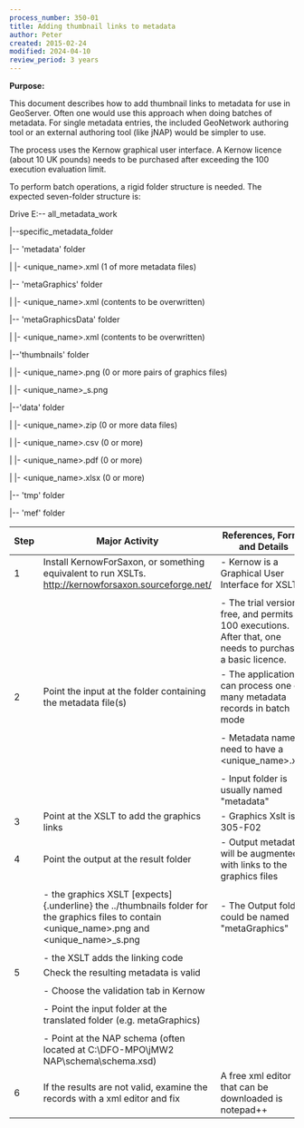 ```yaml
---
process_number: 350-01
title: Adding thumbnail links to metadata
author: Peter
created: 2015-02-24
modified: 2024-04-10
review_period: 3 years
---
```


**Purpose:**



This document describes how to add thumbnail links to metadata for use in GeoServer. Often one would use this approach when doing batches of metadata. For single metadata entries, the included GeoNetwork authoring tool or an external authoring tool (like jNAP) would be simpler to use.



The process uses the Kernow graphical user interface. A Kernow licence (about 10 UK pounds) needs to be purchased after exceeding the 100 execution evaluation limit.



To perform batch operations, a rigid folder structure is needed. The expected seven-folder structure is:



Drive E:\-- all_metadata_work



\|\--specific_metadata_folder



\|\-- 'metadata' folder



\| \|- \<unique_name\>.xml (1 of more metadata files)



\|\-- 'metaGraphics' folder



\| \|- \<unique_name\>.xml (contents to be overwritten)



\|\-- 'metaGraphicsData' folder



\| \|- \<unique_name\>.xml (contents to be overwritten)



\|\--'thumbnails' folder



\| \|- \<unique_name\>.png (0 or more pairs of graphics files)



\| \|- \<unique_name\>\_s.png



\|\--'data' folder



\| \|- \<unique_name\>.zip (0 or more data files)



\| \|- \<unique_name\>.csv (0 or more)



\| \|- \<unique_name\>.pdf (0 or more)



\| \|- \<unique_name\>.xlsx (0 or more)



\|\-- 'tmp' folder



\|\-- 'mef' folder



| **Step** | **Major Activity** | **References, Forms and Details** |
| -------- | ------------------ | --------------------------------- |
| 1 | Install KernowForSaxon, or something equivalent to run XSLTs. http://kernowforsaxon.sourceforge.net/ | - Kernow is a Graphical User Interface for XSLTs |
|  |  |  |
|  |  | - The trial version is free, and permits 100 executions. After that, one needs to purchase a basic licence. |
| 2 | Point the input at the folder containing the metadata file(s) | - The application can process one or many metadata records in batch mode |
|  |  |  |
|  |  | - Metadata names need to have a \<unique_name\>.xml |
|  |  |  |
|  |  | - Input folder is usually named "metadata" |
| 3 | Point at the XSLT to add the graphics links | - Graphics Xslt is in 305-F02 |
| 4 | Point the output at the result folder | - Output metadata will be augmented with links to the graphics files |
|  |  |  |
|  | - the graphics XSLT [expects]{.underline} the ../thumbnails folder for the graphics files to contain \<unique_name\>.png and \<unique_name\>\_s.png | - The Output folder could be named "metaGraphics" |
|  |  |  |
|  | - the XSLT adds the linking code |  |
| 5 | Check the resulting metadata is valid |  |
|  |  |  |
|  | - Choose the validation tab in Kernow |  |
|  |  |  |
|  | - Point the input folder at the translated folder (e.g. metaGraphics) |  |
|  |  |  |
|  | - Point at the NAP schema (often located at C:\\DFO-MPO\\jMW2 NAP\\schema\\schema.xsd) |  |
| 6 | If the results are not valid, examine the records with a xml editor and fix | A free xml editor that can be downloaded is notepad++ |

